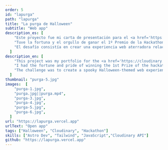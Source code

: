 ```yaml
---
order: 5
id: "lapurga"
path: "lapurga"
title: "La purga de Halloween"
subtitle: "Web app"
description_es: [
    "Este proyecto fue mi carta de presentación para el <a href='https://cloudinary.com/blog/cloudinary-cloudcreate-spooky-ai-hackathon' target='_blank' rel='noreferrer noopener' class='inline'>Cloudinary CloudCreate: Spooky AI Hackathon</a>, organizado por <a href='https://cloudinary.com' target='_blank' rel='noreferrer noopener'>Cloudinary</a> y <a href='https://midu.dev' target='_blank' rel='noreferrer noopener'>Midudev</a>.",
    "Tuve la fortuna y el orgullo de ganar el 1º Premio de la Hackathon, gracias al voto de Cloudinary y la comunidad de desarrolladores que siguen el canal de Midudev.",
    "El desafío consistía en crear una experiencia web aterradora relacionada con Halloween, utilizando las herramientas de transformación de imágenes con inteligencia artificial proporcionadas por Cloudinary.",
  ]
description_en: [
    "This project was my portfolio for the <a href='https://cloudinary.com/blog/cloudinary-cloudcreate-spooky-ai-hackathon' target='_blank' rel='noreferrer noopener'>Cloudinary CloudCreate: Spooky AI Hackathon</a>, organized by <a href='https://cloudinary.com' target='_blank' rel='noreferrer noopener'>Cloudinary</a> and <a href='https://midu.dev' target='_blank' rel='noreferrer noopener'>Midudev</a>.",
    "I had the fortune and pride of winning the 1st Prize of the hackathon, thanks to the votes from Cloudinary and the developer community following the Midudev channel.",
    "The challenge was to create a spooky Halloween-themed web experience, using the image transformation tools powered by artificial intelligence provided by Cloudinary.",
  ]
thumbnail: "purga-5.jpg"
images:  [
    "purga-1.jpg",
    "purga.jpg||purga.mp4",
    "purga-3.jpg",
    "purga-4.jpg",
    "purga-5.jpg",
    "purga-6.jpg",
  ]
url: "https://lapurga.vercel.app"
urlText: "Open app"
tags: ["Halloween", "Cloudinary", "Hackathon"]
skills: ["Astro Dev", "Tailwind", "JavaScript","Cloudinary API"]
github: "https://lapurga.vercel.app"
---
```

